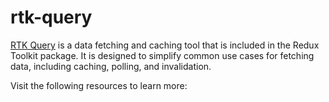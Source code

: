 # rtk-query

[RTK Query](https://redux-toolkit.js.org/rtk-query/overview) is a data fetching and caching tool that is included in the Redux Toolkit package. It is designed to simplify common use cases for fetching data, including caching, polling, and invalidation.

Visit the following resources to learn more: